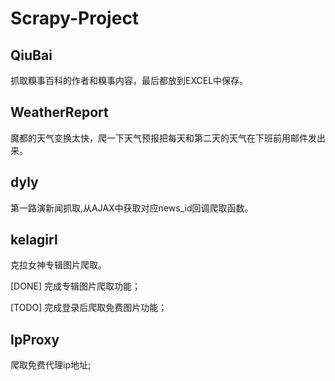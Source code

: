 # Scrapy-Project

## QiuBai
抓取糗事百科的作者和糗事内容，最后都放到EXCEL中保存。

## WeatherReport
魔都的天气变换太快，爬一下天气预报把每天和第二天的天气在下班前用邮件发出来。

## dyly
第一路演新闻抓取,从AJAX中获取对应news_id回调爬取函数。


## kelagirl
克拉女神专辑图片爬取。

[DONE] 完成专辑图片爬取功能；

[TODO] 完成登录后爬取免费图片功能；


## IpProxy
爬取免费代理ip地址;
